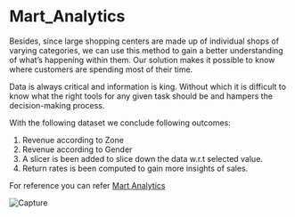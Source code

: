 # Mart_Analytics

Besides, since large shopping centers are made up of individual shops of varying categories, we can use this method to gain a better understanding of what’s happening within them. 
Our solution makes it possible to know where customers are spending most of their time. 

Data is always critical and information is king. 
Without which it is difficult to know what the right tools for any given task should be and hampers the decision-making process. 

With the following dataset we conclude following outcomes:

1. Revenue according to Zone
2. Revenue according to Gender
3. A slicer is been added to slice down the data w.r.t selected value.
4. Return rates is been computed to gain more insights of sales.


For reference you can refer [Mart Analytics](https://app.powerbi.com/groups/me/reports/424b33d9-0327-4f4b-8c73-42eab29de924/ReportSection)


![Capture](https://user-images.githubusercontent.com/40695609/140544845-486dae0a-66c3-42ae-90c1-72eca120c2f5.PNG)
